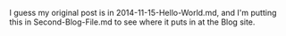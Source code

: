 I guess my original post is in 2014-11-15-Hello-World.md, and I'm putting this in Second-Blog-File.md
to see where it puts in at the Blog site.

